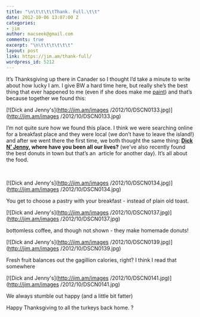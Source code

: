 ```yaml
---
title: "\n\t\t\t\tThank. Full.\t\t"
date: 2012-10-06 13:07:00 Z
categories:
- jim
author: macseek@gmail.com
comments: true
excerpt: "\n\t\t\t\t\t\t"
layout: post
link: https://jim.am/thank-full/
wordpress_id: 5212
---
```


It’s Thanksgiving up there in Canader so I thought I’d take a minute to write about how lucky I am. I give BW a hard time here, but really she’s the best thing that ever happened to me (even if she does make me [paint](http://jim.am/ten-easy-steps-on-how-to-paint-a-living-room-and-stairway/)) and that’s because together we found this:




[![Dick and Jenny's](http://jim.am/images /2012/10/DSCN0133.jpg)](http://jim.am/images /2012/10/DSCN0133.jpg)




I’m not quite sure how we found this place. I think we were searching online for a breakfast place and they were local (we don’t have to leave the island!) and after we went there the first time, we both thought the same thing: **[Dick N’ Jenny,](http://www.dickandjennysny.com/) where have you been all our lives?** (we’ve also recently found the best donuts in town but that’s an  article for another day). It’s all about the food.




 




[![Dick and Jenny's](http://jim.am/images /2012/10/DSCN0134.jpg)](http://jim.am/images /2012/10/DSCN0134.jpg)




You get to choose a pastry with your breakfast - instead of plain old toast.




[![Dick and Jenny's](http://jim.am/images /2012/10/DSCN0137.jpg)](http://jim.am/images /2012/10/DSCN0137.jpg)




bottomless coffee, and though not shown - they make homemade donuts!




[![Dick and Jenny's](http://jim.am/images /2012/10/DSCN0139.jpg)](http://jim.am/images /2012/10/DSCN0139.jpg)




Fresh fruit balances out the gagillion calories, right? I think I read that somewhere




[![Dick and Jenny's](http://jim.am/images /2012/10/DSCN0141.jpg)](http://jim.am/images /2012/10/DSCN0141.jpg)




We always stumble out happy (and a little bit fatter)




Happy Thanksgiving to all the turkeys back home. ?




 


		
